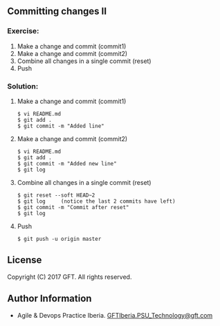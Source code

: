 ## Committing changes II

### Exercise:

 1. Make a change and commit (commit1)  
 2. Make a change and commit (commit2)  
 3. Combine all changes in a single commit (reset)  
 4. Push  

### Solution: 

 1. Make a change and commit (commit1)  
  
    ````
    $ vi README.md
    $ git add .
    $ git commit -m "Added line"
    ````
 2. Make a change and commit (commit2)  
     ````
    $ vi README.md
    $ git add .
    $ git commit -m "Added new line"
    $ git log
    ````
 3. Combine all changes in a single commit (reset)  
    ````
    $ git reset --soft HEAD~2
    $ git log     (notice the last 2 commits have left)
    $ git commit -m "Commit after reset"
    $ git log
    ````
 4. Push  
    ```
    $ git push -u origin master
    ```

## License
Copyright (C) 2017 GFT. All rights reserved.

## Author Information
* Agile & Devops Practice Iberia. GFTIberia.PSU_Technology@gft.com
